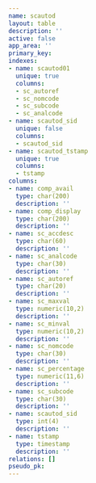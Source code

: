```yaml
---
name: scautod
layout: table
description: ''
active: false
app_area: ''
primary_key: 
indexes:
- name: scautod01
  unique: true
  columns:
  - sc_autoref
  - sc_nomcode
  - sc_subcode
  - sc_analcode
- name: scautod_sid
  unique: false
  columns:
  - scautod_sid
- name: scautod_tstamp
  unique: true
  columns:
  - tstamp
columns:
- name: comp_avail
  type: char(200)
  description: ''
- name: comp_display
  type: char(200)
  description: ''
- name: sc_accdesc
  type: char(60)
  description: ''
- name: sc_analcode
  type: char(30)
  description: ''
- name: sc_autoref
  type: char(20)
  description: ''
- name: sc_maxval
  type: numeric(10,2)
  description: ''
- name: sc_minval
  type: numeric(10,2)
  description: ''
- name: sc_nomcode
  type: char(30)
  description: ''
- name: sc_percentage
  type: numeric(11,6)
  description: ''
- name: sc_subcode
  type: char(30)
  description: ''
- name: scautod_sid
  type: int(4)
  description: ''
- name: tstamp
  type: timestamp
  description: ''
relations: []
pseudo_pk: 
---
```


